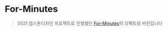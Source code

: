 # For-Minutes

> 2021 캡스톤디자인 프로젝트로 진행했던 [For-Minutes](https://github.com/JD-JS/for-minutes)의 리팩토링 버전입니다
